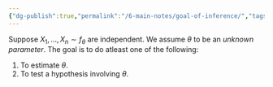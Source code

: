 ```yaml
---
{"dg-publish":true,"permalink":"/6-main-notes/goal-of-inference/","tags":["inference","info"]}
---
```


Suppose $X_{1},\dots,X_{n} \sim f_{\theta}$ are independent. We assume $\theta$ to be an *unknown parameter*. The goal is to do atleast one of the following:
1. To estimate $\theta$.
2. To test a hypothesis involving $\theta$.
